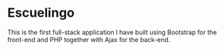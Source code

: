 # Escuelingo
This is the first full-stack application I have built using Bootstrap for the front-end and PHP together with Ajax for the back-end.
